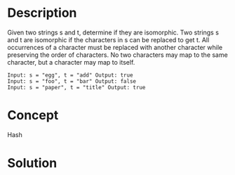 # Description
Given two strings s and t, determine if they are isomorphic. Two strings s and t are isomorphic if the characters in s can be replaced to get t. All occurrences of a character must be replaced with another character while preserving the order of characters. No two characters may map to the same character, but a character may map to itself.
```
Input: s = "egg", t = "add" Output: true
Input: s = "foo", t = "bar" Output: false
Input: s = "paper", t = "title" Output: true
```
# Concept
Hash
# Solution

```

```

